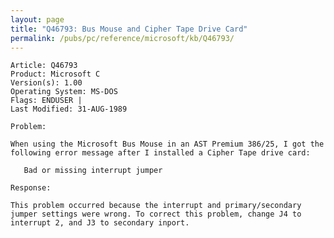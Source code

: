 ```yaml
---
layout: page
title: "Q46793: Bus Mouse and Cipher Tape Drive Card"
permalink: /pubs/pc/reference/microsoft/kb/Q46793/
---
```


	Article: Q46793
	Product: Microsoft C
	Version(s): 1.00
	Operating System: MS-DOS
	Flags: ENDUSER |
	Last Modified: 31-AUG-1989
	
	Problem:
	
	When using the Microsoft Bus Mouse in an AST Premium 386/25, I got the
	following error message after I installed a Cipher Tape drive card:
	
	   Bad or missing interrupt jumper
	
	Response:
	
	This problem occurred because the interrupt and primary/secondary
	jumper settings were wrong. To correct this problem, change J4 to
	interrupt 2, and J3 to secondary inport.
